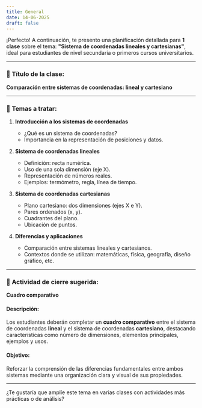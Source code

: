 ```yaml
---
title: General
date: 14-06-2025
draft: false
---
```

¡Perfecto! A continuación, te presento una planificación detallada para **1 clase** sobre el tema: **"Sistema de coordenadas lineales y cartesianas"**, ideal para estudiantes de nivel secundaria o primeros cursos universitarios.

---

### 📌 **Título de la clase:**  
**Comparación entre sistemas de coordenadas: lineal y cartesiano**

---

### 🧠 **Temas a tratar:**

1. **Introducción a los sistemas de coordenadas**
   - ¿Qué es un sistema de coordenadas?
   - Importancia en la representación de posiciones y datos.

2. **Sistema de coordenadas lineales**
   - Definición: recta numérica.
   - Uso de una sola dimensión (eje X).
   - Representación de números reales.
   - Ejemplos: termómetro, regla, línea de tiempo.

3. **Sistema de coordenadas cartesianas**
   - Plano cartesiano: dos dimensiones (ejes X e Y).
   - Pares ordenados (x, y).
   - Cuadrantes del plano.
   - Ubicación de puntos.

4. **Diferencias y aplicaciones**
   - Comparación entre sistemas lineales y cartesianos.
   - Contextos donde se utilizan: matemáticas, física, geografía, diseño gráfico, etc.

---

### 🎯 **Actividad de cierre sugerida:**  
**Cuadro comparativo**

#### Descripción:
Los estudiantes deberán completar un **cuadro comparativo** entre el sistema de coordenadas **lineal** y el sistema de coordenadas **cartesiano**, destacando características como número de dimensiones, elementos principales, ejemplos y usos.

#### Objetivo:
Reforzar la comprensión de las diferencias fundamentales entre ambos sistemas mediante una organización clara y visual de sus propiedades.

---

¿Te gustaría que amplíe este tema en varias clases con actividades más prácticas o de análisis?